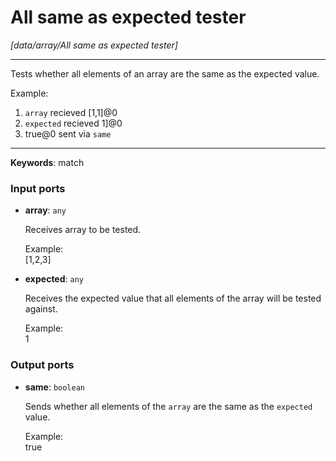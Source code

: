 # All same as expected tester

_[data/array/All same as expected tester]_

---

Tests whether all elements of an array are the same as the expected value.  
  
Example:  
1. `array` recieved  [1,1]@0    
2. `expected` recieved  1]@0    
3.  true@0 sent via `same`  

---

__Keywords__: match

### Input ports

* __array__: ` any `


    Receives array to be tested.  
      
    Example:   
    [1,2,3]  


* __expected__: ` any `


    Receives the expected value that all elements of the array will be tested against.  
      
    Example:  
    1  

### Output ports

* __same__: ` boolean `


    Sends whether all elements of the `array` are the same as the `expected` value.  
      
    Example:  
    true  

